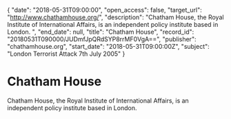 {
  "date": "2018-05-31T09:00:00", 
  "open_access": false, 
  "target_url": "http://www.chathamhouse.org/", 
  "description": "Chatham House, the Royal Institute of International Affairs, is an independent policy institute based in London. ", 
  "end_date": null, 
  "title": "Chatham House", 
  "record_id": "20180531T090000/JUDmfJpQRdSYP8rrMF0VgA==", 
  "publisher": "chathamhouse.org", 
  "start_date": "2018-05-31T09:00:00Z", 
  "subject": "London Terrorist Attack 7th July 2005"
}

# Chatham House

Chatham House, the Royal Institute of International Affairs, is an independent policy institute based in London. 